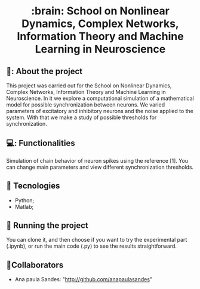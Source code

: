 <h1 align="center">:brain: School on Nonlinear Dynamics, Complex Networks, Information Theory and Machine Learning in Neuroscience</h1>

## 🥑: About the project
This project was carried out for the School on Nonlinear Dynamics, Complex Networks, Information Theory and Machine Learning in Neuroscience. In it we explore a computational simulation of a mathematical model for possible synchronization between neurons. We varied parameters of excitatory and inhibitory neurons and the noise applied to the system. With that we make a study of possible thresholds for synchronization.

## 💻: Functionalities
Simulation of chain behavior of neuron spikes using the reference [1].
You can change main parameters and view different synchronization thresholds.

## :wrench: Tecnologies
* Python;
* Matlab;

## :rocket: Running the project
You can clone it, and then choose if you want to try the experimental part (.ipynb), or run the main code (.py) to see the results straightforward.

## :handshake:Collaborators
* Ana paula Sandes: "http://github.com/anapaulasandes"
